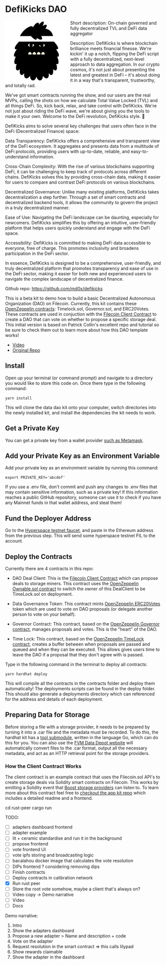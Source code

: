 # DefiKicks DAO

<img src="./decentralized-repo/frontend/defikicks-logo-big.png"
     alt="Markdown Monster icon"
     style="float: left; margin-right: 10px;width:200px" />

Short description: 
On-chain governed and fully decentralized TVL and DeFi data aggregator

Description:
DefiKicks is where blockchain brilliance meets financial finesse. We're kickin' it up a notch, flipping the DeFi script with a fully decentralized, next-level approach to data aggregation. In our crypto cosmos, it's not just about presenting the latest and greatest in DeFi – it's about doing it in a way that's transparent, trustworthy, and totally rad.

We've got smart contracts running the show, and our users are the real MVPs, calling the shots on how we calculate Total Value Locked (TVL) and all things DeFi. So, kick back, relax, and take control with DefiKicks. We're not just about riding the DeFi wave, we're about giving you the tools to make it your own. Welcome to the DeFi revolution, DefiKicks style. 🚀

DefiKicks aims to solve several key challenges that users often face in the DeFi (Decentralized Finance) space:

Data Transparency: DefiKicks offers a comprehensive and transparent view of the DeFi ecosystem. It aggregates and presents data from a multitude of DeFi protocols, providing users with up-to-date, reliable, and easy-to-understand information.

Cross-Chain Complexity: With the rise of various blockchains supporting DeFi, it can be challenging to keep track of protocols across different chains. DefiKicks solves this by providing cross-chain data, making it easier for users to compare and contrast DeFi protocols on various blockchains.

Decentralized Governance: Unlike many existing platforms, DefiKicks takes decentralization a step further. Through a set of smart contracts and decentralized backend tools, it allows the community to govern the project in a truly decentralized manner.

Ease of Use: Navigating the DeFi landscape can be daunting, especially for newcomers. DefiKicks simplifies this by offering an intuitive, user-friendly platform that helps users quickly understand and engage with the DeFi space.

Accessibility: DefiKicks is committed to making DeFi data accessible to everyone, free of charge. This promotes inclusivity and broadens participation in the DeFi sector.

In essence, DefiKicks is designed to be a comprehensive, user-friendly, and truly decentralized platform that promotes transparency and ease of use in the DeFi sector, making it easier for both new and experienced users to navigate the complex landscape of decentralized finance.

Github repo:
https://github.com/md0x/defikicks

This is a beta kit to demo how to build a basic Decentralized Autonomous Organization (DAO) on Filecoin. Currently, this kit contains these [OpenZeppelin contracts](https://docs.openzeppelin.com/contracts/4.x/governance): Timelock.sol, Governor.sol, and ERC20Votes. These contracts are used in conjuction with the [Filecoin Client Contract](https://github.com/filecoin-project/fvm-starter-kit-deal-making) to create a DAO that can vote on whether to propose a specific storage deal. This initial version is based on Patrick Collin's excellent repo and tutorial so be sure to check them out to learn more about how this DAO template works!

* [Video](https://www.youtube.com/watch?v=AhJtmUqhAqg)
* [Original Repo](https://github.com/PatrickAlphaC/dao-template)

## Install

Open up your terminal (or command prompt) and navigate to a directory you would like to store this code on. Once there type in the following command:

```
yarn install
```


This will clone the data dao kit onto your computer, switch directories into the newly installed kit, and install the dependencies the kit needs to work.

## Get a Private Key

You can get a private key from a wallet provider [such as Metamask](https://metamask.zendesk.com/hc/en-us/articles/360015289632-How-to-export-an-account-s-private-key).


## Add your Private Key as an Environment Variable

Add your private key as an environment variable by running this command:

 ```
export PRIVATE_KEY='abcdef'
```

If you use a .env file, don't commit and push any changes to .env files that may contain sensitive information, such as a private key! If this information reaches a public GitHub repository, someone can use it to check if you have any Mainnet funds in that wallet address, and steal them!

## Fund the Deployer Address

Go to the [Hyperspace testnet faucet](https://hyperspace.yoga/#faucet), and paste in the Ethereum address from the previous step. This will send some hyperspace testnet FIL to the account.

## Deploy the Contracts

Currently there are 4 contracts in this repo:

* DAO Deal Client: This is the [Filecoin Client Contract](https://github.com/filecoin-project/fvm-starter-kit-deal-making) which can propose deals to storage miners. This contract uses the [OpenZeppelin Ownable.sol contract](https://docs.openzeppelin.com/contracts/2.x/access-control#ownership-and-ownable) to switch the owner of this DealClient to be TimeLock.sol on deployment.

* Data Governance Token: This contract mints [OpenZeppelin ERC20Votes](https://docs.openzeppelin.com/contracts/4.x/api/token/erc20#ERC20Votes) token which are used to vote on DAO proposals (or delegate another person to vote on your behalf).

* Governor Contract: This contract, based on the [OpenZeppelin Governor contract](https://docs.openzeppelin.com/contracts/4.x/api/governance#Governor), manages proposals and votes. This is the "heart" of the DAO.

* Time Lock: This contract, based on the [OpenZeppelin TimeLock contract](https://blog.openzeppelin.com/protect-your-users-with-smart-contract-timelocks/), creates a buffer between when proposals are passed and queued and when they can be executed. This allows gives users time to leave the DAO if a proposal that they don't agree with is passed.


Type in the following command in the terminal to deploy all contracts:

 ```
yarn hardhat deploy
```

This will compile all the contracts in the contracts folder and deploy them automatically! The deployments scripts can be found in the deploy folder. This should also generate a deployments directory which can referenced for the address and details of each deployment.

## Preparing Data for Storage

Before storing a file with a storage provider, it needs to be prepared by turning it into a .car file and the metadata must be recorded. To do this, the hardhat kit has a [tool submodule](https://github.com/filecoin-project/fevm-hardhat-kit/tree/main/tools), written in the language Go, which can do this for you. You can also use the [FVM Data Depot website](https://data.lighthouse.storage/) will automatically convert files to the .car format, output all the necessary metadata, and act as an HTTP retrieval point for the storage providers.

### How the Client Contract Works

The client contract is an example contract that uses the Filecoin.sol API's to create storage deals via Solidity smart contracts on Filecoin. This works by emitting a Solidity event that [Boost storage providers](https://boost.filecoin.io/) can listen to. To learn more about this contract feel free to [checkout the app kit repo](https://github.com/filecoin-project/fvm-starter-kit-deal-making) which includes a detailed readme and a frontend.



cd rust-peer
cargo run

TODO:
- [ ] adapters dashboard frontend
- [ ] adapter example
- [ ] lit + ceramic standardise and run it in the background
- [ ] propose frontend
- [ ] vote frontend UI
- [ ] vote ipfs storing and broadcasting logic
- [ ] bacalahou docker image that calculates the vote resolution
- [ ] DIPs frontend ? considering removing dips
- [ ] Finish contracts
- [ ] Deploy contracts in calibration network
- [x] Run rust peer
- [ ] Store the root vote somehow, maybe a client that's always on?
- [ ] Video copy -> Demo narrative
- [ ] Video
- [ ] Docs

Demo narrative:
1. Intro
2. Show the adapters dashboard
3. Propose a new adapter > Name and description + code
4. Vote on the adapter
5. Request resolution in the smart contract => this calls lilypad
6. Show rewards claimable
7. Show the adapter in the dashboard




